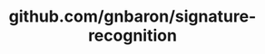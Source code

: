 ---
layout: post
title: github.com/gnbaron/signature-recognition
categories: link
tags: [انگلیسی, گیت‌هاب, برنامه‌نویسی]
---